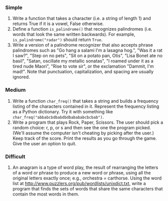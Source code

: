 ### Simple
1. Write a function that takes a character (i.e. a string of length 1) and returns True if it is a vowel, False otherwise.
2. Define a function `is_palindrome()` that recognizes palindromes (i.e. words that look the same written backwards). For example, `is_palindrome("radar")` should return `True`.
3. Write a version of a palindrome recognizer that also accepts phrase palindromes such as "Go hang a salami I'm a lasagna hog.", "Was it a rat I saw?", "Step on no pets", "Sit on a potato pan, Otis", "Lisa Bonet ate no basil", "Satan, oscillate my metallic sonatas", "I roamed under it as a tired nude Maori", "Rise to vote sir", or the exclamation "Dammit, I'm mad!". Note that punctuation, capitalization, and spacing are usually ignored.

### Medium
1. Write a function `char_freq()` that takes a string and builds a frequency listing of the characters contained in it. Represent the frequency listing as a Python dictionary. Try it with something like `char_freq("abbabcbdbabdbdbabababcbcbab")`.
2. Write a program that plays Rock, Paper, Scissors. The user should pick a random choice: r, p, or s and then see the one the program picked. (We'll assume the computer isn't cheating by picking after the user.) Keep track of the score. Print the results as you go through the game. Give the user an option to quit.

### Difficult

1. An anagram is a type of word play, the result of rearranging the letters of a word or phrase to produce a new word or phrase, using all the original letters exactly once; e.g., orchestra = carthorse. Using the word list at http://www.puzzlers.org/pub/wordlists/unixdict.txt, write a program that finds the sets of words that share the same characters that contain the most words in them.




